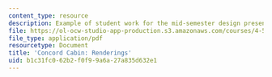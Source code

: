 ```yaml
---
content_type: resource
description: Example of student work for the mid-semester design presentation.
file: https://ol-ocw-studio-app-production.s3.amazonaws.com/courses/4-500-introduction-to-design-computing-fall-2008/b1c31fc062b2f0f99a6a27a835d632e1_assn4a_2.pdf
file_type: application/pdf
resourcetype: Document
title: 'Concord Cabin: Renderings'
uid: b1c31fc0-62b2-f0f9-9a6a-27a835d632e1
---
```

